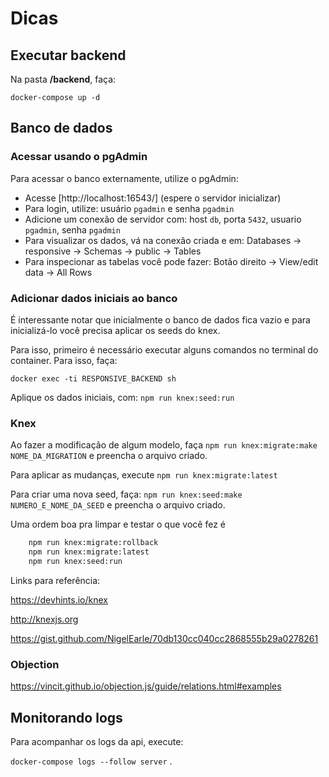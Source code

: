 # Dicas

## Executar backend

Na pasta **/backend**, faça:

`docker-compose up -d`

## Banco de dados

### Acessar usando o pgAdmin

Para acessar o banco externamente, utilize o pgAdmin:

- Acesse [http://localhost:16543/] (espere o servidor inicializar)
- Para login, utilize: usuário `pgadmin` e senha `pgadmin`
- Adicione um conexão de servidor com: host `db`, porta `5432`, usuario `pgadmin`, senha `pgadmin`
- Para visualizar os dados, vá na conexão criada e em: Databases -> responsive -> Schemas -> public -> Tables
- Para inspecionar as tabelas você pode fazer: Botão direito -> View/edit data -> All Rows

### Adicionar dados iniciais ao banco

É interessante notar que inicialmente o banco de dados fica vazio e para inicializá-lo você precisa aplicar os seeds do knex.

Para isso, primeiro é necessário executar alguns comandos no terminal do container. Para isso, faça:

`docker exec -ti RESPONSIVE_BACKEND sh`

Aplique os dados iniciais, com: `npm run knex:seed:run`

### Knex

Ao fazer a modificação de algum modelo, faça `npm run knex:migrate:make NOME_DA_MIGRATION` e preencha o arquivo criado.

Para aplicar as mudanças, execute `npm run knex:migrate:latest`

Para criar uma nova seed, faça: `npm run knex:seed:make NUMERO_E_NOME_DA_SEED` e preencha o arquivo criado.

Uma ordem boa pra limpar e testar o que você fez é

```bash
    npm run knex:migrate:rollback
    npm run knex:migrate:latest
    npm run knex:seed:run
```

Links para referência:

https://devhints.io/knex

http://knexjs.org

https://gist.github.com/NigelEarle/70db130cc040cc2868555b29a0278261

### Objection

https://vincit.github.io/objection.js/guide/relations.html#examples

## Monitorando logs

Para acompanhar os logs da api, execute:

`docker-compose logs --follow server` .
